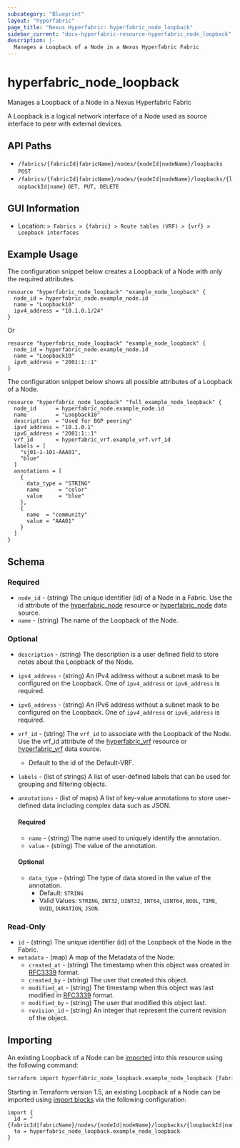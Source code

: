 ```yaml
---
subcategory: "Blueprint"
layout: "hyperfabric"
page_title: "Nexus Hyperfabric: hyperfabric_node_loopback"
sidebar_current: "docs-hyperfabric-resource-hyperfabric_node_loopback"
description: |-
  Manages a Loopback of a Node in a Nexus Hyperfabric Fabric
---
```


# hyperfabric_node_loopback

Manages a Loopback of a Node in a Nexus Hyperfabric Fabric

A Loopback is a logical network interface of a Node used as source interface to peer with external devices.

## API Paths ##

* `/fabrics/{fabricId|fabricName}/nodes/{nodeId|nodeName}/loopbacks` `POST`
* `/fabrics/{fabricId|fabricName}/nodes/{nodeId|nodeName}/loopbacks/{loopbackId|name}` `GET, PUT, DELETE`

## GUI Information ##

* Location: `> Fabrics > {fabric} > Route tables (VRF) > {vrf} > Loopback interfaces`

## Example Usage ##

The configuration snippet below creates a Loopback of a Node with only the required attributes.

```hcl
resource "hyperfabric_node_loopback" "example_node_loopback" {
  node_id = hyperfabric_node.example_node.id
  name = "Loopback10"
  ipv4_address = "10.1.0.1/24"
}
```
Or
```hcl
resource "hyperfabric_node_loopback" "example_node_loopback" {
  node_id = hyperfabric_node.example_node.id
  name = "Loopback10"
  ipv6_address = "2001:1::1"
}
```

The configuration snippet below shows all possible attributes of a Loopback of a Node.

```hcl
resource "hyperfabric_node_loopback" "full_example_node_loopback" {
  node_id      = hyperfabric_node.example_node.id
  name         = "Loopback10"
  description  = "Used for BGP peering"
  ipv4_address = "10.1.0.1"
  ipv6_address = "2001:1::1"
  vrf_id       = hyperfabric_vrf.example_vrf.vrf_id
  labels = [
    "sj01-1-101-AAA01",
    "blue"
  ]
  annotations = [
    {
      data_type = "STRING"
      name      = "color"
      value     = "blue"
    },
    {
      name  = "community"
      value = "AAA01"
    }
  ]
}
```

## Schema ##

### Required ###
* `node_id` - (string) The unique identifier (id) of a Node in a Fabric. Use the id attribute of the [hyperfabric_node](https://registry.terraform.io/providers/cisco-open/hyperfabric/latest/docs/resources/node) resource or [hyperfabric_node](https://registry.terraform.io/providers/cisco-open/hyperfabric/latest/docs/data-sources/node) data source.
* `name` - (string) The name of the Loopback of the Node.

### Optional ###

* `description` - (string) The description is a user defined field to store notes about the Loopback of the Node.
* `ipv4_address` - (string) An IPv4 address without a subnet mask to be configured on the Loopback. One of `ipv4_address` or `ipv6_address` is required.
* `ipv6_address` - (string) An IPv6 address without a subnet mask to be configured on the Loopback. One of `ipv4_address` or `ipv6_address` is required.
* `vrf_id` - (string) The `vrf_id` to associate with the Loopback of the Node. Use the vrf_id attribute of the [hyperfabric_vrf](https://registry.terraform.io/providers/cisco-open/hyperfabric/latest/docs/resources/vrf) resource or [hyperfabric_vrf](https://registry.terraform.io/providers/cisco-open/hyperfabric/latest/docs/data-sources/vrf) data source.
  - Default to the id of the Default-VRF.
* `labels` - (list of strings) A list of user-defined labels that can be used for grouping and filtering objects.
* `annotations` - (list of maps) A list of key-value annotations to store user-defined data including complex data such as JSON.

  #### Required ####

  * `name` - (string) The name used to uniquely identify the annotation.
  * `value` - (string) The value of the annotation.

  #### Optional ####

  * `data_type` - (string) The type of data stored in the value of the annotation.
      - Default: `STRING`
      - Valid Values: `STRING`, `INT32`, `UINT32`, `INT64`, `UINT64`, `BOOL`, `TIME`, `UUID`, `DURATION`, `JSON`.

### Read-Only ###

* `id` - (string) The unique identifier (id) of the Loopback of the Node in the Fabric.
* `metadata` - (map) A map of the Metadata of the Node:
  * `created_at` - (string) The timestamp when this object was created in [RFC3339](https://datatracker.ietf.org/doc/html/rfc3339#section-5.8) format.
  * `created_by` - (string) The user that created this object.
  * `modified_at` - (string) The timestamp when this object was last modified in [RFC3339](https://datatracker.ietf.org/doc/html/rfc3339#section-5.8) format.
  * `modified_by` - (string) The user that modified this object last.
  * `revision_id` - (string) An integer that represent the current revision of the object.

## Importing

An existing Loopback of a Node can be [imported](https://www.terraform.io/docs/import/index.html) into this resource using the following command:

```bash
terraform import hyperfabric_node_loopback.example_node_loopback {fabricId|fabricName}/nodes/{nodeId|nodeName}/loopbacks/{loopbackId|name}
```

Starting in Terraform version 1.5, an existing Loopback of a Node can be imported
using [import blocks](https://developer.hashicorp.com/terraform/language/import) via the following configuration:

```hcl
import {
  id = "{fabricId|fabricName}/nodes/{nodeId|nodeName}/loopbacks/{loopbackId|name}"
  to = hyperfabric_node_loopback.example_node_loopback
}
```
